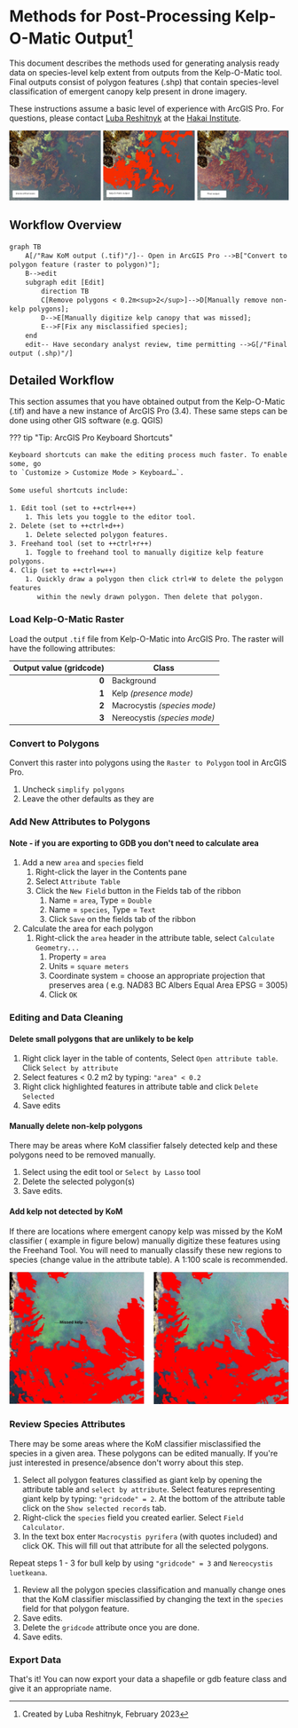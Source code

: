 # Methods for Post-Processing Kelp-O-Matic Output[^1]

This document describes the methods used for generating analysis ready data on
species-level kelp extent from outputs from the Kelp-O-Matic tool. Final outputs
consist of polygon features (.shp) that contain species-level classification of
emergent canopy kelp present in drone imagery.

These instructions assume a basic level of experience with ArcGIS Pro. For
questions,
please contact [Luba Reshitnyk](email:luba.reshitnyk@hakai.org) at
the [Hakai Institute](https://hakai.org).

![Overview](./images/post_processing1.png)

[^1]: Created by Luba Reshitnyk, February 2023

## Workflow Overview

[//]: # (See: https://mermaid.js.org/syntax/flowchart.html for help)

```mermaid
graph TB
    A[/"Raw KoM output (.tif)"/]-- Open in ArcGIS Pro -->B["Convert to polygon feature (raster to polygon)"];
    B-->edit
    subgraph edit [Edit]
        direction TB
        C[Remove polygons < 0.2m<sup>2</sup>]-->D[Manually remove non-kelp polygons];
        D-->E[Manually digitize kelp canopy that was missed];
        E-->F[Fix any misclassified species];
    end
    edit-- Have secondary analyst review, time permitting -->G[/"Final output (.shp)"/]
```

## Detailed Workflow

This section assumes that you have obtained output from the Kelp-O-Matic (.tif) and have
a new
instance of ArcGIS Pro (3.4). These same steps can be done using other GIS
software (e.g. QGIS)

??? tip "Tip: ArcGIS Pro Keyboard Shortcuts"

    Keyboard shortcuts can make the editing process much faster. To enable some, go
    to `Customize > Customize Mode > Keyboard…`.

    Some useful shortcuts include:

    1. Edit tool (set to ++ctrl+e++)
        1. This lets you toggle to the editor tool.
    2. Delete (set to ++ctrl+d++)
        1. Delete selected polygon features.
    3. Freehand tool (set to ++ctrl+r++)
        1. Toggle to freehand tool to manually digitize kelp feature polygons.
    4. Clip (set to ++ctrl+w++)
        1. Quickly draw a polygon then click ctrl+W to delete the polygon features
           within the newly drawn polygon. Then delete that polygon.

### Load Kelp-O-Matic Raster

Load the output `.tif` file from Kelp-O-Matic into ArcGIS Pro. The raster will have the
following
attributes:

| Output value (gridcode) | Class                        |
|------------------------:|------------------------------|
|                   **0** | Background                   |
|                   **1** | Kelp *(presence mode)*       |
|                   **2** | Macrocystis *(species mode)* |
|                   **3** | Nereocystis *(species mode)* |

### Convert to Polygons

Convert this raster into polygons using the `Raster to Polygon` tool in ArcGIS Pro.

1. Uncheck `simplify polygons`
2. Leave the other defaults as they are

### Add New Attributes to Polygons
#### Note - if you are exporting to GDB you don't need to calculate area

1. Add a new `area` and `species` field
   1. Right-click the layer in the Contents pane
   2. Select `Attribute Table`
   3. Click the `New Field` button in the Fields tab of the ribbon
      1. Name = `area`, Type = `Double`
      2. Name = `species`, Type = `Text`
      3. Click `Save` on the fields tab of the ribbon
2. Calculate the area for each polygon
    1. Right-click the `area` header in the attribute table,
       select `Calculate Geometry...`
        1. Property = `area`
        2. Units = `square meters`
        3. Coordinate system = choose an appropriate projection that preserves area (
           e.g. NAD83 BC
           Albers Equal Area EPSG = 3005)
        4. Click `OK`

### Editing and Data Cleaning

#### Delete small polygons that are unlikely to be kelp

1. Right click layer in the table of contents, Select `Open attribute table`.
   Click `Select by attribute`
2. Select features < 0.2 m2 by typing: `"area" < 0.2`
3. Right click highlighted features in attribute table and click `Delete Selected`
4. Save edits

#### Manually delete non-kelp polygons

There may be areas where KoM classifier falsely detected kelp and these polygons need to
be removed
manually.

1. Select using the edit tool or `Select by Lasso` tool
2. Delete the selected polygon(s)
3. Save edits.

#### Add kelp not detected by KoM

If there are locations where emergent canopy kelp was missed by the KoM classifier (
example in
figure below) manually digitize these features using the Freehand Tool. You will need to
manually
classify these new regions to species (change value in the attribute table). A 1:100
scale is
recommended.

![Missed Kelp](./images/post_processing2.png)

### Review Species Attributes

There may be some areas where the KoM classifier misclassified the species in a given
area. These
polygons can be edited manually. If you're just interested in presence/absence don't
worry about
this step.

1. Select all polygon features classified as giant kelp by opening the attribute table
   and `select by attribute`. Select features representing giant kelp by typing: `"gridcode" = 2`.
   At the bottom of the attribute table click on the `Show selected records` tab.
2. Right-click the `species` field you created earlier. Select `Field Calculator`.
3. In the text box enter `Macrocystis pyrifera` (with quotes included) and click OK.
   This will fill
   out that attribute for all the selected polygons.

Repeat steps 1 - 3 for bull kelp by using `"gridcode" = 3` and `Nereocystis luetkeana`.

1. Review all the polygon species classification and manually change ones that the KoM
   classifier
   misclassified by changing the text in the `species` field for that polygon feature.
2. Save edits.
3. Delete the `gridcode` attribute once you are done.
4. Save edits.

### Export Data

That's it! You can now export your data a shapefile or gdb feature class and give it an appropriate name.
